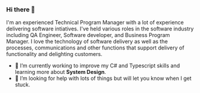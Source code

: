 ### Hi there 👋

I'm an experienced Technical Program Manager with a lot of experience delivering software intiatives.  I've held various roles in the software industry including QA Engineer, Software developer, and Business Program Manager.  I love the technology of software delivery as well as the processes, communications and other functions that support delivery of functionality and delighting customers.


- 🌱 I’m currently working to improve my C# and Typescript skills and learning more about **System Design**.
- 🤔 I’m looking for help with lots of things but will let you know when I get stuck.

